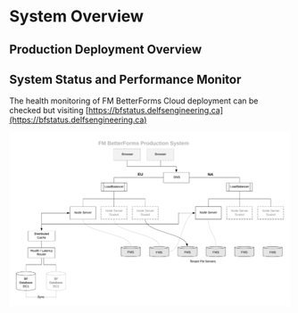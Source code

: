 # System Overview

## Production Deployment Overview

## System Status and Performance Monitor

The health monitoring of FM BetterForms Cloud deployment can be checked but visiting [https://bfstatus.delfsengineering.ca](https://bfstatus.delfsengineering.ca)

![](<../.gitbook/assets/BF Overview.png>)
